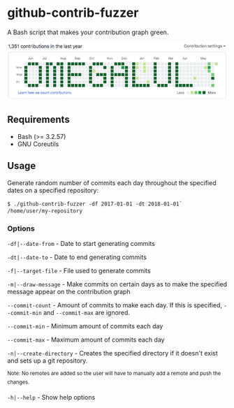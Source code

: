 # github-contrib-fuzzer

A Bash script that makes your contribution graph green.

![Contribution Graph 2](docs/snapshot2.png "Contribution Graph 2")

## Requirements

+ Bash (>= 3.2.57)
+ GNU Coreutils

## Usage

Generate random number of commits each day throughout the specified dates on a specified repository:

```shell
$ ./github-contrib-fuzzer -df 2017-01-01 -dt 2018-01-01` /home/user/my-repository
```

### Options

`-df|--date-from` - Date to start generating commits

`-dt|--date-to` - Date to end generating commits

`-f|--target-file` - File used to generate commits

`-m|--draw-message` - Make commits on certain days as to make the specified message appear on the contribution graph


`--commit-count` - Amount of commits to make each day. If this is specified, `--commit-min` and `--commit-max` are ignored.

`--commit-min` - Minimum amount of commits each day

`--commit-max` - Maximum amount of commits each day

`-n|--create-directory` - Creates the specified directory if it doesn't exist and sets up a git repository.

<sup>Note: No remotes are added so the user will have to manually add a remote and push the changes.</sup>

`-h|--help` - Show help options